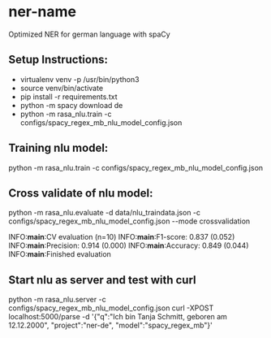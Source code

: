# ner-name
Optimized NER for german language with spaCy

## Setup Instructions:
* virtualenv venv -p /usr/bin/python3
* source venv/bin/activate
* pip install -r requirements.txt
* python -m spacy download de
* python -m rasa_nlu.train -c configs/spacy_regex_mb_nlu_model_config.json

## Training nlu model:
python -m rasa_nlu.train -c configs/spacy_regex_mb_nlu_model_config.json

## Cross validate of nlu model:
python -m rasa_nlu.evaluate -d data/nlu_traindata.json -c configs/spacy_regex_mb_nlu_model_config.json --mode crossvalidation

INFO:__main__:CV evaluation (n=10)
INFO:__main__:F1-score: 0.837 (0.052)
INFO:__main__:Precision: 0.914 (0.000)
INFO:__main__:Accuracy: 0.849 (0.044)
INFO:__main__:Finished evaluation


## Start nlu as server and test with curl
python -m rasa_nlu.server  -c configs/spacy_regex_mb_nlu_model_config.json
curl -XPOST localhost:5000/parse -d '{"q":"Ich bin Tanja Schmitt, geboren am 12.12.2000", "project":"ner-de", "model":"spacy_regex_mb"}'
